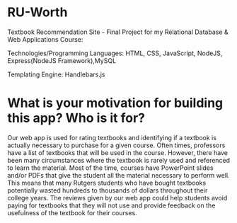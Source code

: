 # RU-Worth
Textbook Recommendation Site - Final Project for my Relational Database & Web Applications Course:

Technologies/Programming Languages: HTML, CSS, JavaScript, NodeJS, Express(NodeJS Framework),MySQL

Templating Engine: Handlebars.js

# What is your motivation for building this app? Who is it for?

Our web app is used for rating textbooks and identifying if a textbook is actually
necessary to purchase for a given course. Often times, professors have a list of
textbooks that will be used in the course. However, there have been many
circumstances where the textbook is rarely used and referenced to learn the material.
Most of the time, courses have PowerPoint slides and/or PDFs that give the student all
the material necessary to perform well. This means that many Rutgers students who
have bought textbooks potentially wasted hundreds to thousands of dollars
throughout their college years. The reviews given by our web app could help students
avoid paying for textbooks that they will not use and provide feedback on the usefulness
of the textbook for their courses.
